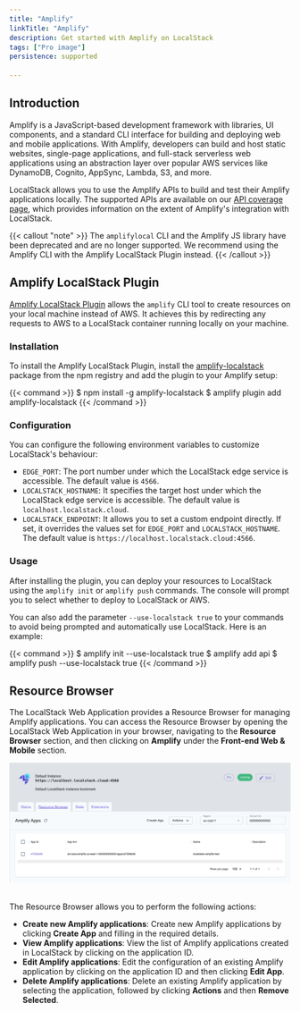 ```yaml
---
title: "Amplify"
linkTitle: "Amplify"
description: Get started with Amplify on LocalStack
tags: ["Pro image"]
persistence: supported

---
```


## Introduction

Amplify is a JavaScript-based development framework with libraries, UI components, and a standard CLI interface for building and deploying web and mobile applications. With Amplify, developers can build and host static websites, single-page applications, and full-stack serverless web applications using an abstraction layer over popular AWS services like DynamoDB, Cognito, AppSync, Lambda, S3, and more.

LocalStack allows you to use the Amplify APIs to build and test their Amplify applications locally. The supported APIs are available on our [API coverage page](https://docs.localstack.cloud/references/coverage/coverage_amplify/), which provides information on the extent of Amplify's integration with LocalStack.

{{< callout "note" >}}
The `amplifylocal` CLI and the Amplify JS library have been deprecated and are no longer supported. We recommend using the Amplify CLI with the Amplify LocalStack Plugin instead.
{{< /callout >}}

## Amplify LocalStack Plugin

[Amplify LocalStack Plugin](https://github.com/localstack/amplify-localstack) allows the `amplify` CLI tool to create resources on your local machine instead of AWS. It achieves this by redirecting any requests to AWS to a LocalStack container running locally on your machine.

### Installation

To install the Amplify LocalStack Plugin, install the [amplify-localstack](https://www.npmjs.com/package/amplify-localstack) package from the npm registry and add the plugin to your Amplify setup:

{{< command >}}
$ npm install -g amplify-localstack
$ amplify plugin add amplify-localstack
{{< /command >}}

### Configuration

You can configure the following environment variables to customize LocalStack's behaviour:

- `EDGE_PORT`: The port number under which the LocalStack edge service is accessible. The default value is `4566`.
- `LOCALSTACK_HOSTNAME`: It specifies the target host under which the LocalStack edge service is accessible. The default value is `localhost.localstack.cloud`.
- `LOCALSTACK_ENDPOINT`: It allows you to set a custom endpoint directly. If set, it overrides the values set for `EDGE_PORT` and `LOCALSTACK_HOSTNAME`. The default value is `https://localhost.localstack.cloud:4566`.

### Usage

After installing the plugin, you can deploy your resources to LocalStack using the `amplify init` or `amplify push` commands. The console will prompt you to select whether to deploy to LocalStack or AWS.

You can also add the parameter `--use-localstack true` to your commands to avoid being prompted and automatically use LocalStack. Here is an example:

{{< command >}}
$ amplify init --use-localstack true
$ amplify add api
$ amplify push --use-localstack true
{{< /command >}}

## Resource Browser

The LocalStack Web Application provides a Resource Browser for managing Amplify applications. You can access the Resource Browser by opening the LocalStack Web Application in your browser, navigating to the **Resource Browser** section, and then clicking on **Amplify** under the **Front-end Web & Mobile** section.

<img src="amplify-resource-browser.png" alt="Amplify Resource Browser" title="Amplify Resource Browser" width="900" />
<br><br>

The Resource Browser allows you to perform the following actions:

- **Create new Amplify applications**: Create new Amplify applications by clicking **Create App** and filling in the required details.
- **View Amplify applications**: View the list of Amplify applications created in LocalStack by clicking on the application ID.
- **Edit Amplify applications**: Edit the configuration of an existing Amplify application by clicking on the application ID and then clicking **Edit App**.
- **Delete Amplify applications**: Delete an existing Amplify application by selecting the application, followed by clicking **Actions** and then **Remove Selected**.
